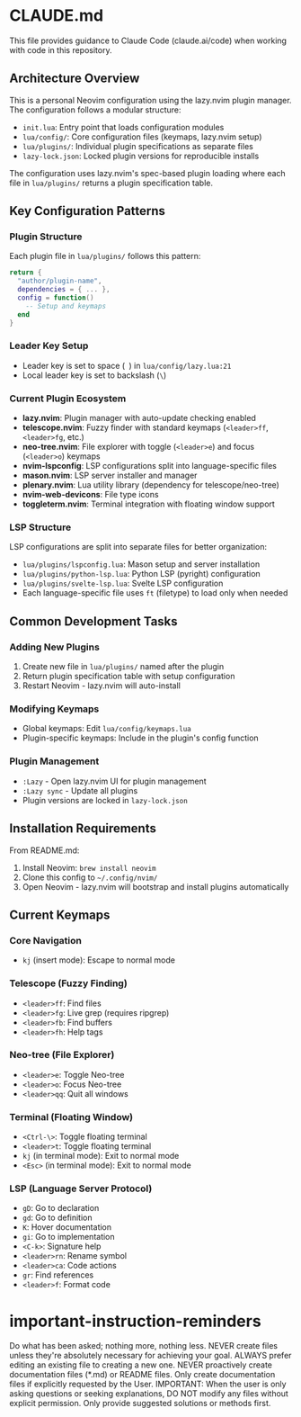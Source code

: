 # CLAUDE.md

This file provides guidance to Claude Code (claude.ai/code) when working with code in this repository.

## Architecture Overview

This is a personal Neovim configuration using the lazy.nvim plugin manager. The configuration follows a modular structure:

- `init.lua`: Entry point that loads configuration modules
- `lua/config/`: Core configuration files (keymaps, lazy.nvim setup)
- `lua/plugins/`: Individual plugin specifications as separate files
- `lazy-lock.json`: Locked plugin versions for reproducible installs

The configuration uses lazy.nvim's spec-based plugin loading where each file in `lua/plugins/` returns a plugin specification table.

## Key Configuration Patterns

### Plugin Structure
Each plugin file in `lua/plugins/` follows this pattern:
```lua
return {
  "author/plugin-name",
  dependencies = { ... },
  config = function()
    -- Setup and keymaps
  end
}
```

### Leader Key Setup
- Leader key is set to space (` `) in `lua/config/lazy.lua:21`
- Local leader key is set to backslash (`\`)

### Current Plugin Ecosystem
- **lazy.nvim**: Plugin manager with auto-update checking enabled
- **telescope.nvim**: Fuzzy finder with standard keymaps (`<leader>ff`, `<leader>fg`, etc.)
- **neo-tree.nvim**: File explorer with toggle (`<leader>e`) and focus (`<leader>o`) keymaps
- **nvim-lspconfig**: LSP configurations split into language-specific files
- **mason.nvim**: LSP server installer and manager
- **plenary.nvim**: Lua utility library (dependency for telescope/neo-tree)
- **nvim-web-devicons**: File type icons
- **toggleterm.nvim**: Terminal integration with floating window support

### LSP Structure
LSP configurations are split into separate files for better organization:
- `lua/plugins/lspconfig.lua`: Mason setup and server installation
- `lua/plugins/python-lsp.lua`: Python LSP (pyright) configuration
- `lua/plugins/svelte-lsp.lua`: Svelte LSP configuration
- Each language-specific file uses `ft` (filetype) to load only when needed

## Common Development Tasks

### Adding New Plugins
1. Create new file in `lua/plugins/` named after the plugin
2. Return plugin specification table with setup configuration
3. Restart Neovim - lazy.nvim will auto-install

### Modifying Keymaps
- Global keymaps: Edit `lua/config/keymaps.lua`
- Plugin-specific keymaps: Include in the plugin's config function

### Plugin Management
- `:Lazy` - Open lazy.nvim UI for plugin management
- `:Lazy sync` - Update all plugins
- Plugin versions are locked in `lazy-lock.json`

## Installation Requirements

From README.md:
1. Install Neovim: `brew install neovim`
2. Clone this config to `~/.config/nvim/`
3. Open Neovim - lazy.nvim will bootstrap and install plugins automatically

## Current Keymaps

### Core Navigation
- `kj` (insert mode): Escape to normal mode

### Telescope (Fuzzy Finding)
- `<leader>ff`: Find files
- `<leader>fg`: Live grep (requires ripgrep)
- `<leader>fb`: Find buffers
- `<leader>fh`: Help tags

### Neo-tree (File Explorer)
- `<leader>e`: Toggle Neo-tree
- `<leader>o`: Focus Neo-tree
- `<leader>qq`: Quit all windows

### Terminal (Floating Window)
- `<Ctrl-\>`: Toggle floating terminal
- `<leader>t`: Toggle floating terminal
- `kj` (in terminal mode): Exit to normal mode
- `<Esc>` (in terminal mode): Exit to normal mode

### LSP (Language Server Protocol)
- `gD`: Go to declaration
- `gd`: Go to definition
- `K`: Hover documentation
- `gi`: Go to implementation
- `<C-k>`: Signature help
- `<leader>rn`: Rename symbol
- `<leader>ca`: Code actions
- `gr`: Find references
- `<leader>f`: Format code

# important-instruction-reminders
Do what has been asked; nothing more, nothing less.
NEVER create files unless they're absolutely necessary for achieving your goal.
ALWAYS prefer editing an existing file to creating a new one.
NEVER proactively create documentation files (*.md) or README files. Only create documentation files if explicitly requested by the User.
IMPORTANT: When the user is only asking questions or seeking explanations, DO NOT modify any files without explicit permission. Only provide suggested solutions or methods first.